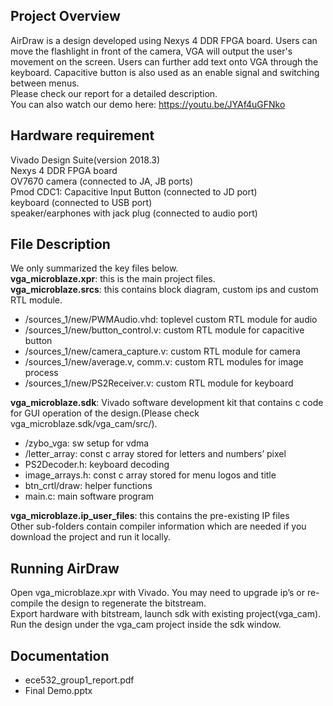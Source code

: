 ## Project Overview
AirDraw is a design developed using Nexys 4 DDR FPGA board. Users can move the flashlight in front of the camera, VGA will output the user's movement on the screen. Users can further add text onto VGA through the keyboard. Capacitive button is also used as an enable signal and switching between menus. 
<br />Please check our report for a detailed description.
<br />You can also watch our demo here: https://youtu.be/JYAf4uGFNko

## Hardware requirement
Vivado Design Suite(version 2018.3)
<br />Nexys 4 DDR FPGA board
<br />OV7670 camera (connected to JA, JB ports)
<br />Pmod CDC1: Capacitive Input Button (connected to JD port)
<br />keyboard (connected to USB port)
<br />speaker/earphones with jack plug (connected to audio port)

## File Description
We only summarized the key files below.
<br />**vga_microblaze.xpr**: this is the main project files.
<br />**vga_microblaze.srcs**: this contains block diagram, custom ips and custom RTL module.
* /sources_1/new/PWMAudio.vhd: toplevel custom RTL module for audio
* /sources_1/new/button_control.v: custom RTL module for capacitive button
* /sources_1/new/camera_capture.v: custom RTL module for camera
* /sources_1/new/average.v, comm.v: custom RTL modules for image process
* /sources_1/new/PS2Receiver.v: custom RTL module for keyboard

**vga_microblaze.sdk**: Vivado software development kit that contains c code for GUI operation of the design.(Please check vga_microblaze.sdk/vga_cam/src/).
* /zybo_vga: sw setup for vdma
* /letter_array: const c array stored for letters and numbers’ pixel
* PS2Decoder.h: keyboard decoding 
* image_arrays.h: const c array stored for menu logos and title
* btn_crtl/draw: helper functions
* main.c: main software program

**vga_microblaze.ip_user_files**: this contains the pre-existing IP files
<br />Other sub-folders contain compiler information which are needed if you download the project and run it locally.

## Running AirDraw
Open vga_microblaze.xpr with Vivado. You may need to upgrade ip’s or re-compile the design to regenerate the bitstream.
<br />Export hardware with bitstream, launch sdk with existing project(vga_cam).
<br />Run the design under the vga_cam project inside the sdk window.

## Documentation
* ece532_group1_report.pdf
* Final Demo.pptx

